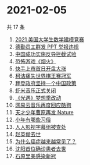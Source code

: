 # 2021-02-05

共 17 条

<!-- BEGIN -->
<!-- 最后更新时间 Fri Feb 05 2021 20:27:56 GMT+0800 (CST) -->
1. [2021 美国大学生数学建模竞赛](https://www.zhihu.com/search?q=2021美赛)
1. [德勤员工群发 PPT 举报违规](https://www.zhihu.com/search?q=德勤)
1. [中国成功实施反导拦截试验](https://www.zhihu.com/search?q=陆基中段反导)
1. [恐怖游戏《烟火》](https://www.zhihu.com/search?q=烟火)
1. [快手上市首日开盘大涨](https://www.zhihu.com/search?q=快手上市)
1. [柯洁痛失世界棋王赛冠军](https://www.zhihu.com/search?q=柯洁)
1. [拜登政府坚持一个中国政策](https://www.zhihu.com/search?q=拜登政府)
1. [虾米音乐正式关闭](https://www.zhihu.com/search?q=虾米音乐)
1. [《光遇》梦想季改动](https://www.zhihu.com/search?q=光遇)
1. [网易云音乐再度回应酷狗](https://www.zhihu.com/search?q=网易云酷狗)
1. [天才少年曹原再发 Nature](https://www.zhihu.com/search?q=曹原)
1. [小年有哪些习俗](https://www.zhihu.com/search?q=小年)
1. [人人影视字幕组被查处](https://www.zhihu.com/search?q=人人影视字幕组)
1. [赵英俊去世](https://www.zhihu.com/search?q=赵英俊去世)
1. [为什么癌症越来越常见了？](https://www.zhihu.com/search?q=癌症)
1. [沈阳首位确诊患者去世](https://www.zhihu.com/search?q=沈阳尹老太)
1. [石原里美感染新冠](https://www.zhihu.com/search?q=石原里美新冠)
<!-- END -->
